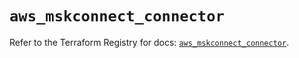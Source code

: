# `aws_mskconnect_connector`

Refer to the Terraform Registry for docs: [`aws_mskconnect_connector`](https://registry.terraform.io/providers/hashicorp/aws/4.54.0/docs/resources/mskconnect_connector).
